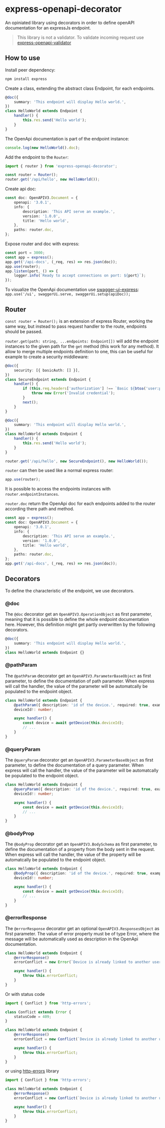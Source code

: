 # express-openapi-decorator

An opiniated library using decorators in order to define openAPI documentation for an expressJs endpoint.

> This library is not a validator. To validate incoming request use [express-openapi-validator](https://www.npmjs.com/package/express-openapi-validator)

## How to use

Install peer dependency:

```sh
npm install express
```

Create a class, extending the abstract class Endpoint, for each endpoints.

```ts
@doc({
    summary: 'This endpoint will display Hello world.',
})
class HelloWorld extends Endpoint {
    handler() {
        this.res.send('Hello world');
    }
}
```

The OpenApi documentation is part of the endpoint instance:

```ts
console.log(new HelloWorld().doc);
```

Add the endpoint to the `Router`:

```ts
import { router } from 'express-openapi-decorator';

const router = Router();
router.get('/api/hello', new HelloWorld());
```

Create api doc:

```ts
const doc: OpenAPIV3.Document = {
    openapi: '3.0.1',
    info: {
        description: 'This API serve an example.',
        version: '1.0.0',
        title: 'Hello world',
    },
    paths: router.doc,
};
```

Expose router and doc with express:

```ts
const port = 3000;
const app = express();
app.get('/api-docs', (_req, res) => res.json(doc));
app.use(router);
app.listen(port, () => {
    logger.info(`Ready to accept connections on port: ${port}`);
});
```

To visualize the OpenApi documentation use [swagger-ui-express](https://www.npmjs.com/package/swagger-ui-express): `app.use('/ui', swaggerUi.serve, swaggerUi.setup(apiDoc));`

## Router

`const router = Router();` is an extension of express Router, working the same way, but instead to pass request handler to the route, endpoints should be passed.

`router.get(path: string, ...endpoints: Endpoint[])` will add the endpoint instances to the given path for the `get` method (this work for any method). It allow to merge multiple endpoints definition to one, this can be useful for example to create a security middleware:

```ts
@doc({
    security: [{ basicAuth: [] }],
})
class SecureEndpoint extends Endpoint {
    handler() {
        if (this.req.headers['authorization'] !== `Basic ${btoa('user:password')}`) {
            throw new Error('Invalid credential');
        }
        next();
    }
}

@doc({
    summary: 'This endpoint will display Hello world.',
})
class HelloWorld extends Endpoint {
    handler() {
        this.res.send('Hello world');
    }
}

router.get('/api/hello', new SecureEndpoint(), new HelloWorld());
```

`router` can then be used like a normal express router:

```ts
app.use(router);
```

It is possible to access the endpoints instances with `router.endpointInstances`.

`router.doc` return the OpenApi doc for each endpoints added to the router according there path and method.

```ts
const app = express();
const doc: OpenAPIV3.Document = {
    openapi: '3.0.1',
    info: {
        description: 'This API serve an example.',
        version: '1.0.0',
        title: 'Hello world',
    },
    paths: router.doc,
};
app.get('/api-docs', (_req, res) => res.json(doc));
```

## Decorators

To define the characteristic of the endpoint, we use decorators.

### @doc

The `@doc` decorator get an `OpenAPIV3.OperationObject` as first parameter, meaning that it is possible to define the whole endpoint documentation here. However, this definition might get partly overwritten by the following decorators.

```ts
@doc({
    summary: 'This endpoint will display Hello world.',
})
class HelloWorld extends Endpoint {}
```

### @pathParam

The `@pathParam` decorator get an `OpenAPIV3.ParameterBaseObject` as first parameter, to define the documentation of path parameter. When express will call the handler, the value of the parameter will be automatcally be populated to the endpoint object.

```ts
class HelloWorld extends Endpoint {
    @pathParam({ description: 'id of the device.', required: true, example: 123 })
    deviceId!: number;

    async handler() {
        const device = await getDevice(this.deviceId);
        // ...
    }
}
```

### @queryParam

The `@queryParam` decorator get an `OpenAPIV3.ParameterBaseObject` as first parameter, to define the documentation of a query parameter. When express will call the handler, the value of the parameter will be automatcally be populated to the endpoint object.

```ts
class HelloWorld extends Endpoint {
    @queryParam({ description: 'id of the device.', required: true, example: 123 })
    deviceId!: number;

    async handler() {
        const device = await getDevice(this.deviceId);
        // ...
    }
}
```

### @bodyProp

The `@bodyProp` decorator get an `OpenAPIV3.BodySchema` as first parameter, to define the documentation of a property from the body sent in the request. When express will call the handler, the value of the property will be automatcally be populated to the endpoint object.

```ts
class HelloWorld extends Endpoint {
    @bodyProp({ description: 'id of the device.', required: true, example: 123 })
    deviceId!: number;

    async handler() {
        const device = await getDevice(this.deviceId);
        // ...
    }
}
```

### @errorResponse

The `@errorResponse` decorator get an optional `OpenAPIV3.ResponsesObject` as first parameter. The value of error property must be of type Error, where the message will be automatically used as description in the OpenApi documentation.

```ts
class HelloWorld extends Endpoint {
    @errorResponse()
    errorConflict = new Error(`Device is already linked to another user`);

    async handler() {
        throw this.errorConflict;
    }
}
```

Or with status code

```ts
import { Conflict } from 'http-errors';

class Conflict extends Error {
    statusCode = 409;
}

class HelloWorld extends Endpoint {
    @errorResponse()
    errorConflict = new Conflict(`Device is already linked to another user`);

    async handler() {
        throw this.errorConflict;
    }
}
```

or using [http-errors](https://www.npmjs.com/package/http-error) library

```ts
import { Conflict } from 'http-errors';

class HelloWorld extends Endpoint {
    @errorResponse()
    errorConflict = new Conflict(`Device is already linked to another user`);

    async handler() {
        throw this.errorConflict;
    }
}
```
